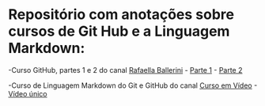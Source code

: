 # Repositório com anotações sobre cursos de Git Hub e a Linguagem Markdown:

-Curso GitHub, partes 1 e 2 do canal [Rafaella Ballerini](https://www.youtube.com/c/rafaellaballerini)
	- [Parte 1](https://www.youtube.com/watch?v=DqTITcMq68k)
	- [Parte 2](https://www.youtube.com/watch?v=UBAX-13g8OM)
	
-Curso de Linguagem Markdown do Git e GitHub do canal [Curso em Vídeo](https://www.youtube.com/c/CursoemV%C3%ADdeo)
	-[Vídeo único](https://www.youtube.com/watch?v=LntSB-gl-ZI)